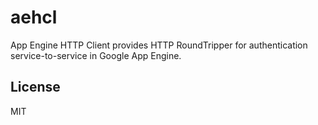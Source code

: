# aehcl

App Engine HTTP Client provides HTTP RoundTripper for authentication service-to-service in Google App Engine.

## License

MIT
